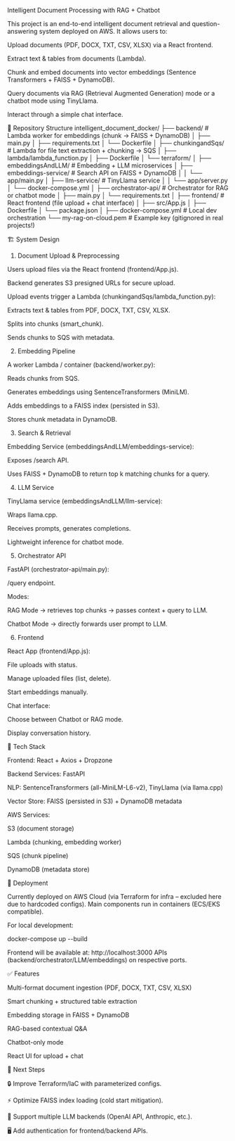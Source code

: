 Intelligent Document Processing with RAG + Chatbot

This project is an end-to-end intelligent document retrieval and question-answering system deployed on AWS. It allows users to:

Upload documents (PDF, DOCX, TXT, CSV, XLSX) via a React frontend.

Extract text & tables from documents (Lambda).

Chunk and embed documents into vector embeddings (Sentence Transformers + FAISS + DynamoDB).

Query documents via RAG (Retrieval Augmented Generation) mode or a chatbot mode using TinyLlama.

Interact through a simple chat interface.

📂 Repository Structure
intelligent_document_docker/
├── backend/                   # Lambda worker for embeddings (chunk -> FAISS + DynamoDB)
│   ├── main.py
│   ├── requirements.txt
│   └── Dockerfile
│
├── chunkingandSqs/            # Lambda for file text extraction + chunking -> SQS
│   ├── lambda/lambda_function.py
│   ├── Dockerfile
│   └── terraform/
│
├── embeddingsAndLLM/          # Embedding + LLM microservices
│   ├── embeddings-service/    # Search API on FAISS + DynamoDB
│   │   └── app/main.py
│   ├── llm-service/           # TinyLlama service
│   │   └── app/server.py
│   └── docker-compose.yml
│
├── orchestrator-api/          # Orchestrator for RAG or chatbot mode
│   ├── main.py
│   └── requirements.txt
│
├── frontend/                  # React frontend (file upload + chat interface)
│   ├── src/App.js
│   ├── Dockerfile
│   └── package.json
│
├── docker-compose.yml         # Local dev orchestration
└── my-rag-on-cloud.pem        # Example key (gitignored in real projects!)



🏗️ System Design
1. Document Upload & Preprocessing

Users upload files via the React frontend (frontend/App.js).

Backend generates S3 presigned URLs for secure upload.

Upload events trigger a Lambda (chunkingandSqs/lambda_function.py):

Extracts text & tables from PDF, DOCX, TXT, CSV, XLSX.

Splits into chunks (smart_chunk).

Sends chunks to SQS with metadata.

2. Embedding Pipeline

A worker Lambda / container (backend/worker.py):

Reads chunks from SQS.

Generates embeddings using SentenceTransformers (MiniLM).

Adds embeddings to a FAISS index (persisted in S3).

Stores chunk metadata in DynamoDB.

3. Search & Retrieval

Embedding Service (embeddingsAndLLM/embeddings-service):

Exposes /search API.

Uses FAISS + DynamoDB to return top k matching chunks for a query.

4. LLM Service

TinyLlama service (embeddingsAndLLM/llm-service):

Wraps llama.cpp.

Receives prompts, generates completions.

Lightweight inference for chatbot mode.

5. Orchestrator API

FastAPI (orchestrator-api/main.py):

/query endpoint.

Modes:

RAG Mode → retrieves top chunks → passes context + query to LLM.

Chatbot Mode → directly forwards user prompt to LLM.

6. Frontend

React App (frontend/App.js):

File uploads with status.

Manage uploaded files (list, delete).

Start embeddings manually.

Chat interface:

Choose between Chatbot or RAG mode.

Display conversation history.

🔧 Tech Stack

Frontend: React + Axios + Dropzone

Backend Services: FastAPI

NLP: SentenceTransformers (all-MiniLM-L6-v2), TinyLlama (via llama.cpp)

Vector Store: FAISS (persisted in S3) + DynamoDB metadata

AWS Services:

S3 (document storage)

Lambda (chunking, embedding worker)

SQS (chunk pipeline)

DynamoDB (metadata store)


🚀 Deployment

Currently deployed on AWS Cloud (via Terraform for infra – excluded here due to hardcoded configs).
Main components run in containers (ECS/EKS compatible).

For local development:

docker-compose up --build


Frontend will be available at: http://localhost:3000
APIs (backend/orchestrator/LLM/embeddings) on respective ports.

✅ Features

 Multi-format document ingestion (PDF, DOCX, TXT, CSV, XLSX)

 Smart chunking + structured table extraction

 Embedding storage in FAISS + DynamoDB

 RAG-based contextual Q&A

 Chatbot-only mode

 React UI for upload + chat

📌 Next Steps

🔒 Improve Terraform/IaC with parameterized configs.

⚡ Optimize FAISS index loading (cold start mitigation).

🧠 Support multiple LLM backends (OpenAI API, Anthropic, etc.).

🖥️ Add authentication for frontend/backend APIs.
